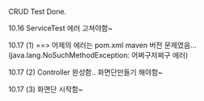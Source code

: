 CRUD Test Done.

10.16 ServiceTest 에러 고쳐야함~ 

10.17 (1) ==> 어제의 에러는 pom.xml maven 버전 문제였음... (java.lang.NoSuchMethodException: 어쩌구저쩌구 에러)
  
10.17 (2) Controller 완성함.. 화면단만들기 해야함~

10.17 (3) 화면단 시작함~
